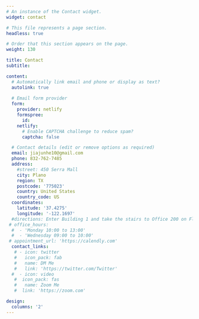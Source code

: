```yaml
---
# An instance of the Contact widget.
widget: contact

# This file represents a page section.
headless: true

# Order that this section appears on the page.
weight: 130

title: Contact
subtitle:

content:
  # Automatically link email and phone or display as text?
  autolink: true
  
  # Email form provider
  form:
    provider: netlify
    formspree:
      id:
    netlify:
      # Enable CAPTCHA challenge to reduce spam?
      captcha: false

  # Contact details (edit or remove options as required)
  email: jiajunhe10@gmail.com
  phone: 832-762-7485
  address:
    #street: 450 Serra Mall
    city: Plano
    region: TX
    postcode: '775023'
    country: United States
    country_code: US
  coordinates:
    latitude: '37.4275'
    longitude: '-122.1697'
  #directions: Enter Building 1 and take the stairs to Office 200 on Floor 2
 # office_hours:
  #  - 'Monday 10:00 to 13:00'
  #  - 'Wednesday 09:00 to 10:00'
 # appointment_url: 'https://calendly.com'
  contact_links:
   # - icon: twitter
   #   icon_pack: fab
   #   name: DM Me
   #   link: 'https://twitter.com/Twitter'
  #  - icon: video
   #  icon_pack: fas
   #   name: Zoom Me
   #  link: 'https://zoom.com'

design:
  columns: '2'
---
```

